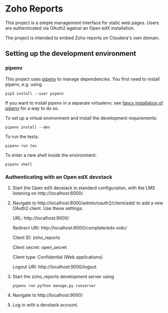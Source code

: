Zoho Reports
============

This project is a simple management interface for static web pages.  Users are
authenticated via OAuth2 against an Open edX installation.

The project is intended to embed Zoho reports on Cloudera's own domain.

Setting up the development environment
--------------------------------------

### pipenv

This project uses [pipenv][1] to manage dependencies.  You first need to install
pipenv, e.g. using

    pip3 install --user pipenv

[1]: http://pipenv.org/

If you want to install pipenv in a separate virtualenv, see [fancy installation
of pipenv][2] for a way to do so.

[2]: http://docs.pipenv.org/en/latest/advanced.html#fancy-installation-of-pipenv

To set up a virtual environment and install the development requirements:

    pipenv install --dev

To run the tests:

    pipenv run tox

To enter a new shell inside the environment:

    pipenv shell

### Authenticating with an Open edX devstack

1. Start the Open edX devstack in standard configuration, with the LMS listening
   on http://localhost:8000/.

1. Navigate to http://localhost:8000/admin/oauth2/client/add/ to add a new
   OAuth2 client.  Use these settings:

   URL: http://localhost:9000/

   Redirect URI: http://localhost:9000/complete/edx-oidc/

   Client ID: zoho_reports

   Client secret: open_secret

   Client type: Confidential (Web applications)

   Logout URI: http://localhost:9000/logout

1. Start the zoho_reports development server using

       pipenv run python manage.py runserver

1. Navigate to http://localhost:9000/

1. Log in with a devstack account.
